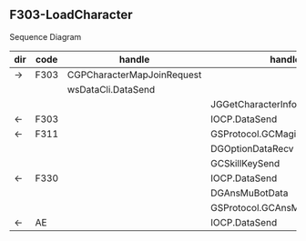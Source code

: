 ## F303-LoadCharacter

Sequence Diagram

| dir | code | handle                     | handle                          | code | dir | Description |
| --- | ---- | -------------------------- | ------------------------------- | ---- | --- | ----------- |
| ->  | F303 | CGPCharacterMapJoinRequest |                                 |      |     |             |
|     |      | wsDataCli.DataSend         |                                 | 06   | ->  |             |
|     |      |                            | JGGetCharacterInfo              | 06   | <-  |             |
| <-  | F303 |                            | IOCP.DataSend                   |      |     |             |
| <-  | F311 |                            | GSProtocol.GCMagicListMultiSend |      |     |             |
|     |      |                            | DGOptionDataRecv                | 60   | <-  |             |
|     |      |                            | GCSkillKeySend                  |      |     |             |
| <-  | F330 |                            | IOCP.DataSend                   |      |     |             |
|     |      |                            | DGAnsMuBotData                  | AE   |     |             |
|     |      |                            | GSProtocol.GCAnsMuBotData       |      |     |             |
| <-  | AE   |                            | IOCP.DataSend                   |      |     |             |
